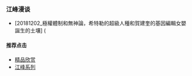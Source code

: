 ### 江峰漫谈

- [20181202_極權體制和無神論，希特勒的超級人種和賀建奎的基因編輯女嬰誕生的土壤]
(

#### 推荐点击
- [精品欣赏](https://summer200.github.io/content/main)
 - [江峰系列](https://summer200.github.io/content/JiangFeng)

